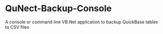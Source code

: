 # QuNect-Backup-Console
A console or command line VB.Net application to backup QuickBase tables to CSV files
